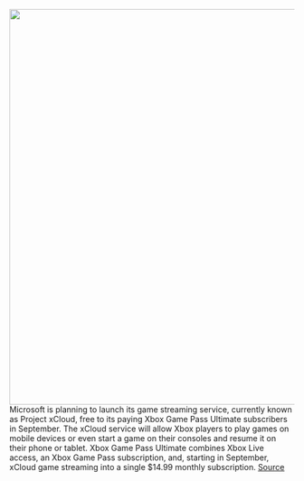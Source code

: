 <img src='https://cdn.vox-cdn.com/thumbor/OR4OzEiqBv7KvWgbjCHK4EKpI9s=/0x0:2040x1360/1200x800/filters:focal(857x517:1183x843)/cdn.vox-cdn.com/uploads/chorus_image/image/67066046/acastro_180604_1777_xbox_0001.0.jpg' width='700px' /><br/>
Microsoft is planning to launch its game streaming service, currently known as Project xCloud, free to its paying Xbox Game Pass Ultimate subscribers in September. The xCloud service will allow Xbox players to play games on mobile devices or even start a game on their consoles and resume it on their phone or tablet. Xbox Game Pass Ultimate combines Xbox Live access, an Xbox Game Pass subscription, and, starting in September, xCloud game streaming into a single $14.99 monthly subscription.
<a href='https://www.theverge.com/2020/7/16/21326797/microsoft-xcloud-launch-xbox-game-pass-ultimate-free'> Source <a/>